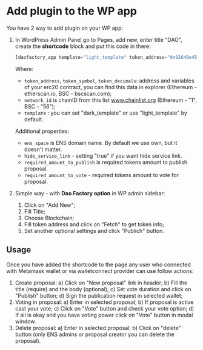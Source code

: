 # Add plugin to the WP app

You have 2 way to add plugin on your WP app:

1) In WordPress Admin Panel go to Pages, add new, enter title "DAO", create the **shortcode** block and put this code in there:

    ```php
    [daofactory_app template="light_template" token_address="0x92648e4537cdfa1ee743a244465a31aa034b1ce8" token_symbol="SWAP" token_decimals="18" network_id="56"]
    ```

    Where:

    - `token_address`, `token_symbol`, `token_decimals`: address and variables of your erc20 contract, you can find this data in explorer (Ethereum - etherscan.io, BSC - bscscan.com);
    - `network_id`  is chainID from this list www.chainlist.org (Ethereum - "1", BSC - "56");
    - `template` : you can set "dark_template" or use "light_template" by default.

    Additional properties:

    - `ens_space` is ENS domain name. By default we use own, but it doesn't matter.
    - `hide_service_link` - setting "true" if you want hide service link.
    - `required_amount_to_publish` is required tokens amount to publish proposal.
    - `required_amount_to_vote` - required tokens amount to vote for proposal.

2) Simple way - with **Dao Factory option** in WP admin sidebar:

    1) Click on "Add New";
    2) Fill Title;
    3) Choose Blockchain;
    4) Fill token address and click on "Fetch" to get token info;
    5) Set another optional settings and click "Publich" button.

## Usage

Once you have added the shortcode to the page any user who connected with Metamask wallet or via walletconnect provider can use follow actions:

1) Create proposal:
    a) Click on "New proposal" link in header;
    b) Fill the title (require) and the body (optional);
    c) Set vote duration and click on "Publish" button;
    d) Sign the publication request in selected wallet;
2) Voting in proposal:
    a) Enter in selected proposal;
    b) If proposal is active cast your vote;
    c) Click on "Vote" button and check your vote option;
    d) If all is okay and you have voting power click on "Vote" button in modal window.
3) Delete proposal:
    a) Enter in selected proposal;
    b) Click on "delete" button (only ENS admins or proposal creator you can delete the proposal).
